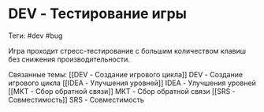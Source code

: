 # DEV - Тестирование игры
Теги: #dev #bug

Игра проходит стресс-тестирование с большим количеством клавиш без снижения производительности.

Связанные темы:
[[DEV - Создание игрового цикла]] DEV - Создание игрового цикла
[[IDEA - Улучшения уровней]] IDEA - Улучшения уровней
[[MKT - Сбор обратной связи]] MKT - Сбор обратной связи
[[SRS - Совместимость]] SRS - Совместимость